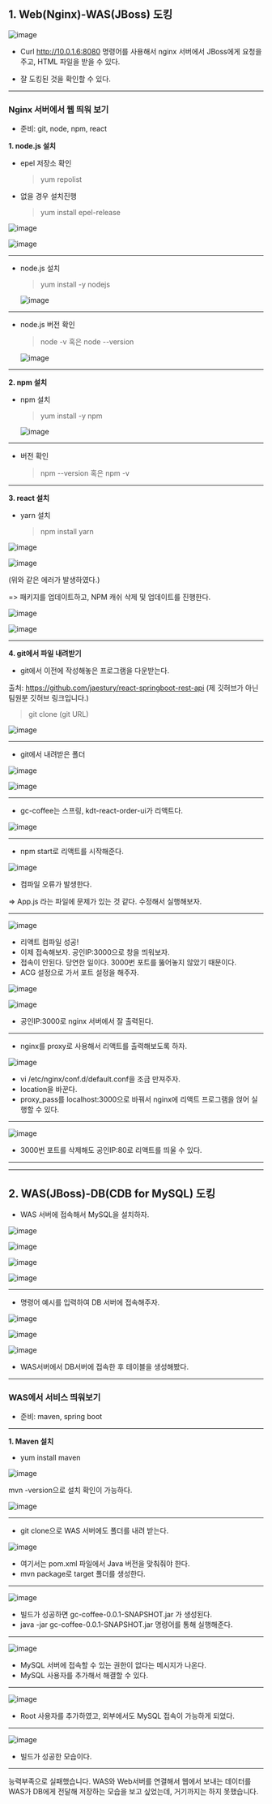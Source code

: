 ## 1. Web(Nginx)-WAS(JBoss) 도킹

![image](https://user-images.githubusercontent.com/108641325/196676144-55c6ed2f-e956-46ef-95e5-53a07145bf26.png)

- Curl http://10.0.1.6:8080 명령어를 사용해서 nginx 서버에서 JBoss에게 요청을 주고, HTML 파일을 받을 수 있다.

- 잘 도킹된 것을 확인할 수 있다.

---

### Nginx 서버에서 웹 띄워 보기

- 준비: git, node, npm, react 

**1. node.js 설치**

- epel 저장소 확인
  
  > yum repolist

- 없을 경우 설치진행
  
  > yum install epel-release


![image](https://user-images.githubusercontent.com/108641325/196677899-168df34c-aef0-47b9-9b53-83e83303dd54.png)

![image](https://user-images.githubusercontent.com/108641325/196677932-5ba12359-730d-47a4-8b67-d7e860512c1b.png)

---

- node.js 설치

  > yum install -y nodejs
  
  ![image](https://user-images.githubusercontent.com/108641325/196678275-fa3aba87-2c20-4ca4-8030-e949e121a3c1.png)

---

- node.js 버전 확인

  > node -v 혹은 node --version

  ![image](https://user-images.githubusercontent.com/108641325/196678519-9ce9a26a-ca7f-4901-b7cb-c7b3412cc501.png)

---

**2. npm 설치**

- npm 설치

  > yum install -y npm
  
  ![image](https://user-images.githubusercontent.com/108641325/196678660-bb2153a7-3806-4615-9d9b-4313d5488dd5.png)
  
---

- 버전 확인

  > npm --version 혹은 npm -v

---

**3. react 설치**

- yarn 설치

  > npm install yarn

![image](https://user-images.githubusercontent.com/108641325/196680482-9a87727d-f5b1-4bb9-8fd0-03b884566a8f.png)


![image](https://user-images.githubusercontent.com/108641325/196680981-b2f28dbb-4f5a-4e40-922a-073c24e8fc91.png)

(위와 같은 에러가 발생하였다.)

=> 패키지를 업데이트하고, NPM 캐쉬 삭제 및 업데이트를 진행한다.

![image](https://user-images.githubusercontent.com/108641325/196682795-ebc94d36-e077-439f-929f-2ae5b89580ce.png)

![image](https://user-images.githubusercontent.com/108641325/196682834-1cb25f68-d0b8-4b2c-b588-226ef535050e.png)

---

**4. git에서 파일 내려받기**

- git에서 이전에 작성해놓은 프로그램을 다운받는다.

출처: https://github.com/jaestury/react-springboot-rest-api (제 깃허브가 아닌 팀원분 깃허브 링크입니다.)

  > git clone (git URL)

![image](https://user-images.githubusercontent.com/108641325/196687145-29bab7fa-61a5-46bb-be87-e9cbaf27e075.png)

---

- git에서 내려받은 폴더

![image](https://user-images.githubusercontent.com/108641325/196687279-b04c2ad7-8dfa-4fcf-9348-0a9c381e9782.png)

![image](https://user-images.githubusercontent.com/108641325/196687297-8be14913-ac2e-484a-a1e4-8ec930331d5c.png)

---

- gc-coffee는 스프링, kdt-react-order-ui가 리액트다.

![image](https://user-images.githubusercontent.com/108641325/196687701-42c3ce33-7abb-4ded-a278-ce0ece369c4a.png)

---

- npm start로 리액트를 시작해준다.

![image](https://user-images.githubusercontent.com/108641325/196687839-d479a405-9989-40a9-b2ab-274d3f16ddb9.png)

  - 컴파일 오류가 발생한다.

  => App.js 라는 파일에 문제가 있는 것 같다. 수정해서 실행해보자.

---

![image](https://user-images.githubusercontent.com/108641325/196689083-2e804594-8d12-4e08-b909-54de924c0ca3.png)

- 리액트 컴파일 성공!
- 이제 접속해보자. 공인IP:3000으로 창을 띄워보자.
- 접속이 안된다. 당연한 일이다. 3000번 포트를 뚫어놓지 않았기 때문이다.
- ACG 설정으로 가서 포트 설정을 해주자.

![image](https://user-images.githubusercontent.com/108641325/196689558-a6f8e2fe-20f7-40dc-a513-43589298514b.png)

![image](https://user-images.githubusercontent.com/108641325/196689595-639c8f89-99bc-492e-bf3d-0aad19c4455a.png)

- 공인IP:3000로 nginx 서버에서 잘 출력된다. 

---

- nginx를 proxy로 사용해서 리액트를 출력해보도록 하자.

![image](https://user-images.githubusercontent.com/108641325/196689981-d83b6b17-2de7-412c-91e4-4328ac855171.png)
  - vi /etc/nginx/conf.d/default.conf을 조금 만져주자.
  - location을 바꾼다.
  - proxy_pass를 localhost:3000으로 바꿔서 nginx에 리액트 프로그램을 얹어 실행할 수 있다.

---

![image](https://user-images.githubusercontent.com/108641325/196690423-759ceb1e-8db6-4b42-8926-232b66adc48a.png)

- 3000번 포트를 삭제해도 공인IP:80로 리액트를 띄울 수 있다.

---
---


## 2. WAS(JBoss)-DB(CDB for MySQL) 도킹

- WAS 서버에 접속해서 MySQL을 설치하자.

![image](https://user-images.githubusercontent.com/108641325/196690778-ce296558-2af6-4d8e-b0c7-22ee379b06b8.png)

![image](https://user-images.githubusercontent.com/108641325/196690826-6b52b7ee-9c10-46f5-a778-d28bb4368f71.png)

![image](https://user-images.githubusercontent.com/108641325/196690849-dfacaac0-7fba-44e8-a484-b5e9491f4f55.png)

![image](https://user-images.githubusercontent.com/108641325/196690895-5cbb8ff6-3563-4f1d-bca3-2c95977631e4.png)

---

- 명령어 예시를 입력하여 DB 서버에 접속해주자.

![image](https://user-images.githubusercontent.com/108641325/196691101-e35a0e51-99f7-4bbe-8e32-25d5ff731006.png)

![image](https://user-images.githubusercontent.com/108641325/196691128-de3f25c0-6e52-4f2a-9a27-82294e17d9c3.png)

![image](https://user-images.githubusercontent.com/108641325/196691147-8d5491ba-5650-496d-8204-5096201b6176.png)

- WAS서버에서 DB서버에 접속한 후 테이블을 생성해봤다.

---

### WAS에서 서비스 띄워보기

- 준비: maven, spring boot

---

**1. Maven 설치**

- yum install maven

![image](https://user-images.githubusercontent.com/108641325/196691680-37af06ce-61de-4db5-a3e0-a2e31a6e661a.png)

mvn -version으로 설치 확인이 가능하다.

![image](https://user-images.githubusercontent.com/108641325/196691734-ae7b2316-4ec4-4fc0-9dac-2baf674cf2e7.png)

---

- git clone으로 WAS 서버에도 폴더를 내려 받는다.

![image](https://user-images.githubusercontent.com/108641325/196692801-585eadb7-3927-41ec-9ff6-6e9615be3d76.png)

- 여기서는 pom.xml 파일에서 Java 버전을 맞춰줘야 한다.
- mvn package로 target 폴더를 생성한다.

---

![image](https://user-images.githubusercontent.com/108641325/196693074-832f3cb3-5119-468e-b13a-23a4860e60ec.png)

- 빌드가 성공하면 gc-coffee-0.0.1-SNAPSHOT.jar 가 생성된다.
- java -jar gc-coffee-0.0.1-SNAPSHOT.jar 명령어를 통해 실행해준다.

---

![image](https://user-images.githubusercontent.com/108641325/196693276-b21fb85a-f948-4998-9585-bceca5007ccf.png)

- MySQL 서버에 접속할 수 있는 권한이 없다는 메시지가 나온다.
- MySQL 사용자를 추가해서 해결할 수 있다.

---

![image](https://user-images.githubusercontent.com/108641325/196693360-e6bb993d-a50c-4da6-bac7-e1e7ac388381.png)

- Root 사용자를 추가하였고, 외부에서도 MySQL 접속이 가능하게 되었다.

---

![image](https://user-images.githubusercontent.com/108641325/196693447-23d54bfb-a170-4ba8-8a2d-eefc2f88e1f4.png)

- 빌드가 성공한 모습이다.

---

능력부족으로 실패했습니다.
WAS와 Web서버를 연결해서 웹에서 보내는 데이터를 WAS가 DB에게 전달해 저장하는 모습을 보고 싶었는데, 거기까지는 하지 못했습니다.




